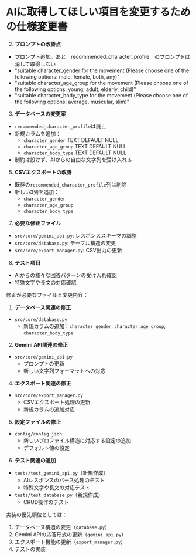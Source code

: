 # AIに取得してほしい項目を変更するための仕様変更書

2. **プロンプトの改善点**
- プロンプト追加。あと　recommended_character_profile　のプロンプトは消して取得しない
- "suitable character_gender for the movement (Please choose one of the following options: male, female, both, any)"
- "suitable character_age_group for the movement (Please choose one of the following options: young, adult, elderly, child)"
- "suitable character_body_type for the movement (Please choose one of the following options: average, muscular, slim)"

3. **データベースの変更案**
- `recommended_character_profile`は廃止
- 新規カラムを追加：
  - `character_gender` TEXT DEFAULT NULL
  - `character_age_group` TEXT DEFAULT NULL
  - `character_body_type` TEXT DEFAULT NULL
- 制約は設けず、AIからの自由な文字列を受け入れる

5. **CSVエクスポートの改善**
- 既存の`recommended_character_profile`列は削除
- 新しい3列を追加：
  - `character_gender`
  - `character_age_group`
  - `character_body_type`

7. **必要な修正ファイル**
- `src/core/gemini_api.py`: レスポンススキーマの調整
- `src/core/database.py`: テーブル構造の変更
- `src/core/export_manager.py`: CSV出力の更新

8. **テスト項目**
- AIからの様々な回答パターンの受け入れ確認
- 特殊文字や長文の対応確認

修正が必要なファイルと変更内容：

1. **データベース関連の修正**
- `src/core/database.py`
  - 新規カラムの追加：`character_gender`, `character_age_group`, `character_body_type`

2. **Gemini API関連の修正**
- `src/core/gemini_api.py`
  - プロンプトの更新
  - 新しい文字列フォーマットへの対応

4. **エクスポート関連の修正**
- `src/core/export_manager.py`
  - CSVエクスポート処理の更新
  - 新規カラムの追加対応

5. **設定ファイルの修正**
- `config/config.json`
  - 新しいプロファイル構造に対応する設定の追加
  - デフォルト値の設定

6. **テスト関連の追加**
- `tests/test_gemini_api.py`（新規作成）
  - AIレスポンスのパース処理のテスト
  - 特殊文字や長文の対応テスト
- `tests/test_database.py`（新規作成）
  - CRUD操作のテスト

実装の優先順位としては：

1. データベース構造の変更（`database.py`）
2. Gemini APIの応答形式の更新（`gemini_api.py`）
3. エクスポート機能の更新（`export_manager.py`）
4. テストの実装

